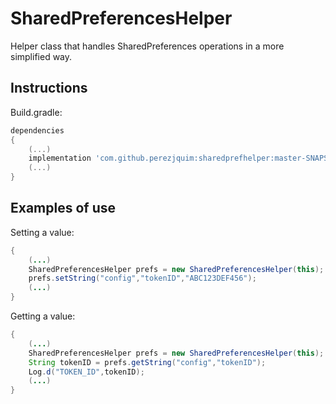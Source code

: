 # SharedPreferencesHelper

Helper class that handles SharedPreferences operations in a more simplified way.

## Instructions

Build.gradle:
```gradle
dependencies
{
	(...)
	implementation 'com.github.perezjquim:sharedprefhelper:master-SNAPSHOT'
    (...)
}
```

## Examples of use

Setting a value:
```java
{
	(...)
	SharedPreferencesHelper prefs = new SharedPreferencesHelper(this);
	prefs.setString("config","tokenID","ABC123DEF456");
	(...)
}
```

Getting a value:
```java
{
	(...)
	SharedPreferencesHelper prefs = new SharedPreferencesHelper(this);
	String tokenID = prefs.getString("config","tokenID");
	Log.d("TOKEN_ID",tokenID);
	(...)
}
```
